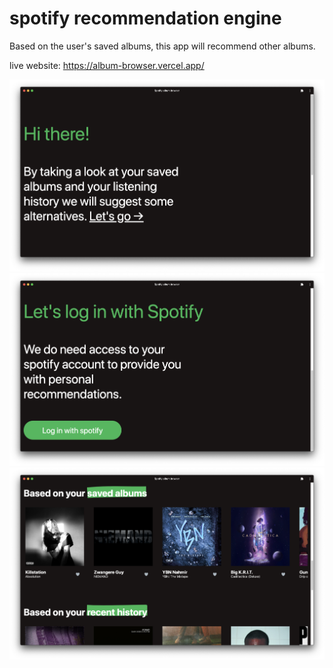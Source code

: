 # spotify recommendation engine

Based on the user's saved albums, this app will recommend other albums.

live website: https://album-browser.vercel.app/

![landing](https://github.com/TijsM/spotify-album-browser/blob/master/readme-assets/hero.png)
![Spotify authorization](https://github.com/TijsM/spotify-album-browser/blob/master/readme-assets/authentication.png)
![app](https://github.com/TijsM/spotify-album-browser/blob/master/readme-assets/app.png)
